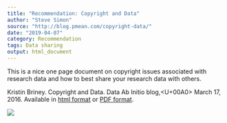 ```yaml
---
title: "Recommendation: Copyright and Data"
author: "Steve Simon"
source: "http://blog.pmean.com/copyright-data/"
date: "2019-04-07"
category: Recommendation
tags: Data sharing
output: html_document
---
```


This is a nice one page document on copyright issues associated with
research data and how to best share your research data with others.


<!---More--->

Kristin Briney. Copyright and Data. Data Ab Initio blog,<U+00A0> March 17,
2016. Available in [html format](http://dataabinitio.com/?p=632) or [PDF
format](https://ndownloader.figshare.com/files/4849627).

![](../../../web/images/copyright-data01.png)





